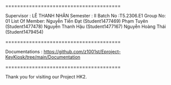 =======================================

Supervisor : LÊ THANH NHÂN
Semester : II
Batch No :T5.2306.E1
Group No:  01
List Of Member:
Nguyễn Tiến Đạt (Student1477469)
Phạm Tuyên (Student1477478)
Nguyễn Thanh Hậu (Student1477167)
Nguyễn Hoàng Thái (Student1479454)

=======================================

Documentations : https://github.com/z1001st/Eproject-KeyKiosk/tree/main/Documentation

=======================================


Thank you for visiting our Project HK2.

